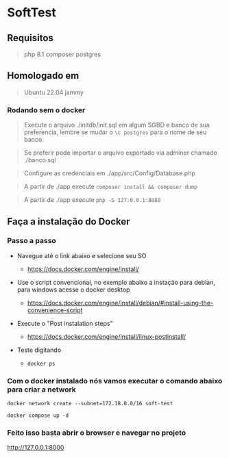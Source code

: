 # SoftTest

## Requisitos

> php 8.1
> composer
> postgres

## Homologado em

> Ubuntu 22.04 jammy

### Rodando sem o docker

> Execute o arquivo ./initdb/init.sql em algum SGBD e banco de sua preferencia, lembre se mudar o `\c postgres` para o nome de seu banco.

> Se preferir pode importar o arquivo exportado via adminer chamado ./banco.sql

> Configure as credenciais em ./app/src/Config/Database.php

> A partir de ./app execute `composer install && composer dump`

> A partir de ./app execute `php -S 127.0.0.1:8080`

## Faça a instalação do Docker

### Passo a passo

- Navegue até o link abaixo e selecione seu SO

  - https://docs.docker.com/engine/install/

- Use o script convencional, no exemplo abaixo a instação para debian, para windows acesse o docker desktop

  - https://docs.docker.com/engine/install/debian/#install-using-the-convenience-script

- Execute o "Post instalation steps"

  - https://docs.docker.com/engine/install/linux-postinstall/

- Teste digitando
  - `docker ps`

### Com o docker instalado nós vamos executar o comando abaixo para criar a network

`docker network create --subnet=172.18.0.0/16 soft-test`

`docker compose up -d`

### Feito isso basta abrir o browser e navegar no projeto

http://127.0.0.1:8000
